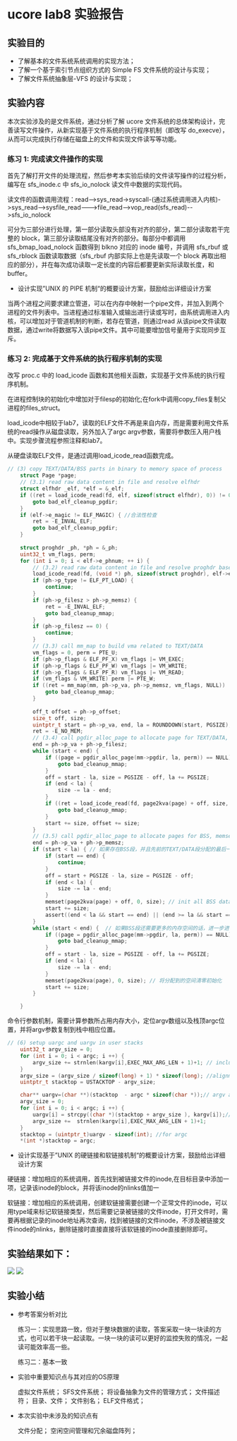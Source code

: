 # ucore lab8 实验报告

## 实验目的
- 了解基本的文件系统系统调用的实现方法；
- 了解一个基于索引节点组织方式的 Simple FS 文件系统的设计与实现；
- 了解文件系统抽象层-VFS 的设计与实现；
    
## 实验内容

本次实验涉及的是文件系统，通过分析了解 ucore 文件系统的总体架构设计，完善读写文件操作，从新实现基于文件系统的执行程序机制（即改写 do_execve），从而可以完成执行存储在磁盘上的文件和实现文件读写等功能。

### 练习 1: 完成读文件操作的实现

首先了解打开文件的处理流程，然后参考本实验后续的文件读写操作的过程分析，编写在 sfs_inode.c 中 sfs_io_nolock 读文件中数据的实现代码。

读文件的函数调用流程：read-->sys_read->syscall-(通过系统调用进入内核)->sys_read-->sysfile_read--->file_read-->vop_read(sfs_read)-->sfs_io_nolock

可分为三部分进行处理，第一部分读取头部没有对齐的部分，第二部分读取若干完整的 block，第三部分读取结尾没有对齐的部分。每部分中都调用 sfs_bmap_load_nolock 函数得到 blkno 对应的 inode 编号，并调用 sfs_rbuf 或 sfs_rblock 函数读取数据（sfs_rbuf 内部实际上也是先读取一个 block 再取出相应的部分），并在每次成功读取一定长度的内容后都要更新实际读取长度，和buffer。

- 设计实现”UNIX 的 PIPE 机制“的概要设计方案，鼓励给出详细设计方案

当两个进程之间要求建立管道，可以在内存中映射一个pipe文件，并加入到两个进程的文件列表中。当进程通过标准输入或输出进行读或写时，由系统调用进入内核，可以增加对于管道机制的判断，若存在管道，则通过read 从该pipe文件读取数据，通过write将数据写入该pipe文件。其中可能要增加信号量用于实现同步互斥。


### 练习 2: 完成基于文件系统的执行程序机制的实现

改写 proc.c 中的 load_icode 函数和其他相关函数，实现基于文件系统的执行程序机制。

在进程控制块的初始化中增加对于filesp的初始化;在fork中调用copy_files复制父进程的files_struct。

load_icode中相较于lab7，读取的ELF文件不再是来自内存，而是需要利用文件系统的read操作从磁盘读取，另外加入了argc argv参数，需要将参数压入用户栈中。实现步骤流程参照注释和lab7。

从硬盘读取ELF文件，是通过调用load_icode_read函数完成。
```c
// (3) copy TEXT/DATA/BSS parts in binary to memory space of process
    struct Page *page;
    // (3.1) read raw data content in file and resolve elfhdr
    struct elfhdr _elf, *elf = &_elf;
    if ((ret = load_icode_read(fd, elf, sizeof(struct elfhdr), 0)) != 0) {
        goto bad_elf_cleanup_pgdir;
    }
    if (elf->e_magic != ELF_MAGIC) { //合法性检查
        ret = -E_INVAL_ELF;
        goto bad_elf_cleanup_pgdir;
    }
    
    struct proghdr _ph, *ph = &_ph;
    uint32_t vm_flags, perm;
    for (int i = 0; i < elf->e_phnum; ++ i) {
        // (3.2) read raw data content in file and resolve proghdr based on info in elfhdr
        load_icode_read(fd, (void *) ph, sizeof(struct proghdr), elf->e_phoff + i * sizeof(struct proghdr)); // 读取program header
        if (ph->p_type != ELF_PT_LOAD) {
            continue;
        }
        if (ph->p_filesz > ph->p_memsz) { 
            ret = -E_INVAL_ELF;
            goto bad_cleanup_mmap;
        }
        if (ph->p_filesz == 0) {
            continue;
        }
        // (3.3) call mm_map to build vma related to TEXT/DATA
        vm_flags = 0, perm = PTE_U;
        if (ph->p_flags & ELF_PF_X) vm_flags |= VM_EXEC;
        if (ph->p_flags & ELF_PF_W) vm_flags |= VM_WRITE;
        if (ph->p_flags & ELF_PF_R) vm_flags |= VM_READ;
        if (vm_flags & VM_WRITE) perm |= PTE_W;
        if ((ret = mm_map(mm, ph->p_va, ph->p_memsz, vm_flags, NULL)) != 0) {
            goto bad_cleanup_mmap;
        }
        
        off_t offset = ph->p_offset;
        size_t off, size;
        uintptr_t start = ph->p_va, end, la = ROUNDDOWN(start, PGSIZE);
        ret = -E_NO_MEM;
        // (3.4) call pgdir_alloc_page to allocate page for TEXT/DATA, read contents in file and copy them into the new allocated pages
        end = ph->p_va + ph->p_filesz;
        while (start < end) {
            if ((page = pgdir_alloc_page(mm->pgdir, la, perm)) == NULL) {// 为TEXT/DATA段逐页分配物理内存空间
                goto bad_cleanup_mmap;
            }
            off = start - la, size = PGSIZE - off, la += PGSIZE;
            if (end < la) {
                size -= la - end;
            }
            if ((ret = load_icode_read(fd, page2kva(page) + off, size, offset)) != 0) {// 将磁盘上的TEXT/DATA段读入到分配好的内存空间中去
                goto bad_cleanup_mmap;
            }
            start += size, offset += size;
        }
        // (3.5) call pgdir_alloc_page to allocate pages for BSS, memset zero in these pages
        end = ph->p_va + ph->p_memsz;
        if (start < la) { // 如果存在BSS段，并且先前的TEXT/DATA段分配的最后一页没有被完全占用，则剩余的部分被BSS段占用，因此进行清零初始化
            if (start == end) {
                continue;
            }
            off = start + PGSIZE - la, size = PGSIZE - off;
            if (end < la) {
                size -= la - end;
            }
            memset(page2kva(page) + off, 0, size); // init all BSS data with 0
            start += size;
            assert((end < la && start == end) || (end >= la && start == la));
        }
        while (start < end) {  // 如果BSS段还需要更多的内存空间的话，进一步进行分配
            if ((page = pgdir_alloc_page(mm->pgdir, la, perm)) == NULL) { // 为BSS段分配新的物理内存页
                goto bad_cleanup_mmap;
            }
            off = start - la, size = PGSIZE - off, la += PGSIZE;
            if (end < la) {
                size -= la - end;
            }
            memset(page2kva(page), 0, size); // 将分配到的空间清零初始化
            start += size;
        }

    }
```
命令行参数机制，需要计算参数所占用内存大小，定位argv数组以及栈顶argc位置，并将argv参数复制到栈中相应位置。

```c
// (6) setup uargc and uargv in user stacks
    uint32_t argv_size = 0;
    for (int i = 0; i < argc; i ++) {
        argv_size += strnlen(kargv[i],EXEC_MAX_ARG_LEN + 1)+1; // includinng the ending '\0'
    }
    argv_size = (argv_size / sizeof(long) + 1) * sizeof(long); //alignment
    uintptr_t stacktop = USTACKTOP - argv_size;

    char** uargv=(char **)(stacktop  - argc * sizeof(char *));// argv array
    argv_size = 0;
    for (int i = 0; i < argc; i ++) {
        uargv[i] = strcpy((char *)(stacktop + argv_size ), kargv[i]);// 将argv[j]指向的数据拷贝到用户栈中
        argv_size +=  strnlen(kargv[i],EXEC_MAX_ARG_LEN + 1)+1;
    }
    stacktop = (uintptr_t)uargv - sizeof(int); //for argc
    *(int *)stacktop = argc; 
```

- 设计实现基于”UNIX 的硬链接和软链接机制“的概要设计方案，鼓励给出详细设计方案

硬链接：增加相应的系统调用，首先找到被链接文件的inode,在目标目录中添加一项，记录该inode的block，并将该inode的nlinks值加一

软链接：增加相应的系统调用，创建软链接需要创建一个正常文件的inode，可以用type域来标记软链接类型，然后需要记录被链接的文件inode，打开文件时，需要再根据记录的inode地址再次查询，找到被链接的文件inode，不涉及被链接文件inode的nlinks，删除链接时直接直接将该软链接的inode直接删除即可。


## 实验结果如下：

![](grade.png)
![](run_on_qemu.png)

## 实验小结

- 参考答案分析对比
  
  练习一：实现思路一致，但对于整块数据的读取，答案采取一块一块读的方式，也可以若干块一起读取。一块一块的读可以更好的监控失败的情况，一起读可能效率高一些。
  
  练习二：基本一致

- 实验中重要知识点与其对应的OS原理
  
    虚拟文件系统；
    SFS文件系统；
    将设备抽象为文件的管理方式；
    文件描述符；
    目录、文件；
    文件别名；
    ELF文件格式；
   
- 本次实验中未涉及的知识点有

    文件分配；
    空闲空间管理和冗余磁盘阵列；


